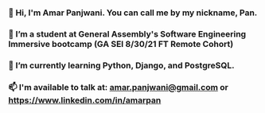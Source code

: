 ### 👋 Hi, I'm Amar Panjwani. You can call me by my nickname, Pan.
### 🔭 I’m a student at General Assembly's Software Engineering Immersive bootcamp (GA SEI 8/30/21 FT Remote Cohort)
### 🌱 I’m currently learning Python, Django, and PostgreSQL. 
<!-- 👯 I’m looking to collaborate on ... -->
<!-- 🤔 I’m looking for help with ...
💬 Ask me about ... -->
### 📫 I'm available to talk at: amar.panjwani@gmail.com or https://www.linkedin.com/in/amarpan
<!-- - 😄 Pronouns: ...
- ⚡ Fun fact: ... -->

<!--
**amarpan/amarpan** is a ✨ _special_ ✨ repository because its `README.md` (this file) appears on your GitHub profile.

Here are some ideas to get you started:

- 
-->
